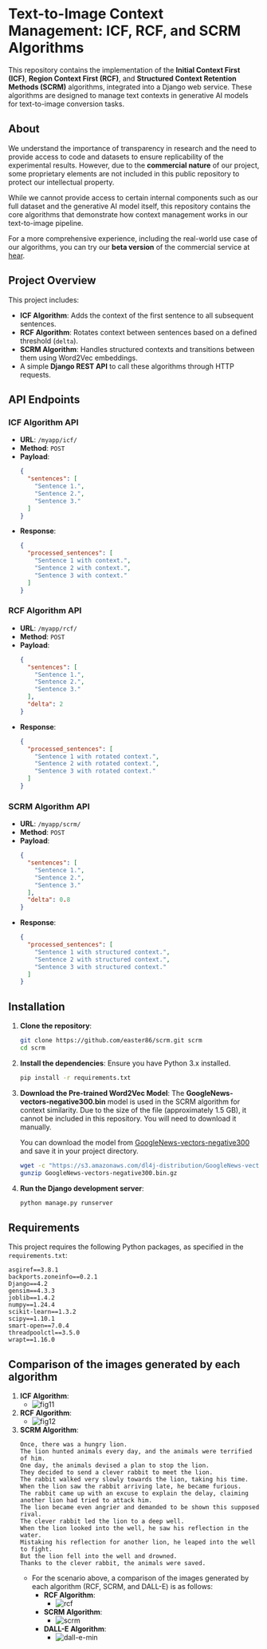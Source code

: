 # Text-to-Image Context Management: ICF, RCF, and SCRM Algorithms

This repository contains the implementation of the **Initial Context First (ICF)**, **Region Context First (RCF)**, and **Structured Context Retention Methods (SCRM)** algorithms, integrated into a Django web service. These algorithms are designed to manage text contexts in generative AI models for text-to-image conversion tasks.

## About

We understand the importance of transparency in research and the need to provide access to code and datasets to ensure replicability of the experimental results. However, due to the **commercial nature** of our project, some proprietary elements are not included in this public repository to protect our intellectual property.

While we cannot provide access to certain internal components such as our full dataset and the generative AI model itself, this repository contains the core algorithms that demonstrate how context management works in our text-to-image pipeline. 

For a more comprehensive experience, including the real-world use case of our algorithms, you can try our **beta version** of the commercial service at [hear](https://bit.ly/3XBfAF4).

## Project Overview

This project includes:

- **ICF Algorithm**: Adds the context of the first sentence to all subsequent sentences.
- **RCF Algorithm**: Rotates context between sentences based on a defined threshold (`delta`).
- **SCRM Algorithm**: Handles structured contexts and transitions between them using Word2Vec embeddings.
- A simple **Django REST API** to call these algorithms through HTTP requests.
  
## API Endpoints

### ICF Algorithm API

- **URL**: `/myapp/icf/`
- **Method**: `POST`
- **Payload**:
    ```json
    {
      "sentences": [
        "Sentence 1.",
        "Sentence 2.",
        "Sentence 3."
      ]
    }
    ```
- **Response**:
    ```json
    {
      "processed_sentences": [
        "Sentence 1 with context.",
        "Sentence 2 with context.",
        "Sentence 3 with context."
      ]
    }
    ```

### RCF Algorithm API

- **URL**: `/myapp/rcf/`
- **Method**: `POST`
- **Payload**:
    ```json
    {
      "sentences": [
        "Sentence 1.",
        "Sentence 2.",
        "Sentence 3."
      ],
      "delta": 2
    }
    ```
- **Response**:
    ```json
    {
      "processed_sentences": [
        "Sentence 1 with rotated context.",
        "Sentence 2 with rotated context.",
        "Sentence 3 with rotated context."
      ]
    }
    ```

### SCRM Algorithm API

- **URL**: `/myapp/scrm/`
- **Method**: `POST`
- **Payload**:
    ```json
    {
      "sentences": [
        "Sentence 1.",
        "Sentence 2.",
        "Sentence 3."
      ],
      "delta": 0.8
    }
    ```
- **Response**:
    ```json
    {
      "processed_sentences": [
        "Sentence 1 with structured context.",
        "Sentence 2 with structured context.",
        "Sentence 3 with structured context."
      ]
    }
    ```

## Installation

1. **Clone the repository**:
    ```bash
    git clone https://github.com/easter86/scrm.git scrm
    cd scrm
    ```

2. **Install the dependencies**:
    Ensure you have Python 3.x installed.
    ```bash
    pip install -r requirements.txt
    ```

3. **Download the Pre-trained Word2Vec Model**:
    The **GoogleNews-vectors-negative300.bin** model is used in the SCRM algorithm for context similarity. Due to the size of the file (approximately 1.5 GB), it cannot be included in this repository. You will need to download it manually.

    You can download the model from [GoogleNews-vectors-negative300](https://code.google.com/archive/p/word2vec/) and save it in your project directory.

    ```bash
    wget -c "https://s3.amazonaws.com/dl4j-distribution/GoogleNews-vectors-negative300.bin.gz"
    gunzip GoogleNews-vectors-negative300.bin.gz
    ```

4. **Run the Django development server**:
    ```bash
    python manage.py runserver
    ```

## Requirements

This project requires the following Python packages, as specified in the `requirements.txt`:

```text
asgiref==3.8.1
backports.zoneinfo==0.2.1
Django==4.2
gensim==4.3.3
joblib==1.4.2
numpy==1.24.4
scikit-learn==1.3.2
scipy==1.10.1
smart-open==7.0.4
threadpoolctl==3.5.0
wrapt==1.16.0
```

## Comparison of the images generated by each algorithm

1. **ICF Algorithm**:
    - ![fig11](https://github.com/user-attachments/assets/5944f9fe-8e67-43db-b965-3b05bdce465f)
2. **RCF Algorithm**:
    - ![fig12](https://github.com/user-attachments/assets/4237fc18-9822-4b20-aed4-d6492810852b)
3. **SCRM Algorithm**:
   ```text
   Once, there was a hungry lion.
   The lion hunted animals every day, and the animals were terrified of him.
   One day, the animals devised a plan to stop the lion.
   They decided to send a clever rabbit to meet the lion.
   The rabbit walked very slowly towards the lion, taking his time.
   When the lion saw the rabbit arriving late, he became furious.
   The rabbit came up with an excuse to explain the delay, claiming another lion had tried to attack him.
   The lion became even angrier and demanded to be shown this supposed rival.
   The clever rabbit led the lion to a deep well.
   When the lion looked into the well, he saw his reflection in the water.
   Mistaking his reflection for another lion, he leaped into the well to fight.
   But the lion fell into the well and drowned.
   Thanks to the clever rabbit, the animals were saved.
    ```
    - For the scenario above, a comparison of the images generated by each algorithm (RCF, SCRM, and DALL-E) is as follows:
        - **RCF Algorithm**:
            - ![rcf](https://github.com/user-attachments/assets/29c02349-30b0-4503-89cf-3f6223ad8809)
        - **SCRM Algorithm**:
            - ![scrm](https://github.com/user-attachments/assets/5071be67-5836-4ed4-981e-f7e2a951265f)
        - **DALL-E Algorithm**:
            - ![dall-e-min](https://github.com/user-attachments/assets/0417aecd-a983-409d-96cb-f98a0717825e)

